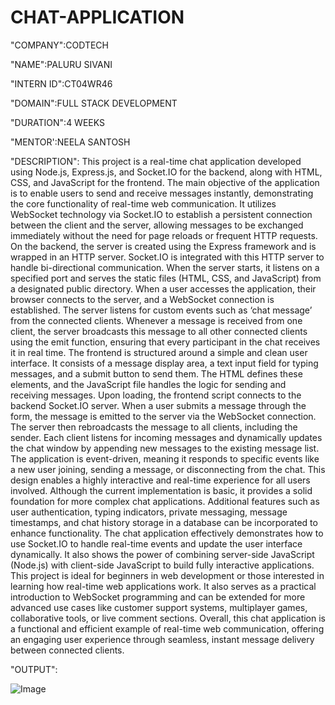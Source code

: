 # CHAT-APPLICATION

"COMPANY":CODTECH

"NAME":PALURU SIVANI

"INTERN ID":CT04WR46

"DOMAIN":FULL STACK DEVELOPMENT

"DURATION":4 WEEKS

"MENTOR':NEELA SANTOSH

"DESCRIPTION":
This project is a real-time chat application developed using Node.js, Express.js, and Socket.IO for the backend, along with HTML, CSS, and JavaScript for the frontend. The main objective of the application is to enable users to send and receive messages instantly, demonstrating the core functionality of real-time web communication. It utilizes WebSocket technology via Socket.IO to establish a persistent connection between the client and the server, allowing messages to be exchanged immediately without the need for page reloads or frequent HTTP requests.
On the backend, the server is created using the Express framework and is wrapped in an HTTP server. Socket.IO is integrated with this HTTP server to handle bi-directional communication. When the server starts, it listens on a specified port and serves the static files (HTML, CSS, and JavaScript) from a designated public directory. When a user accesses the application, their browser connects to the server, and a WebSocket connection is established. The server listens for custom events such as ‘chat message’ from the connected clients. Whenever a message is received from one client, the server broadcasts this message to all other connected clients using the emit function, ensuring that every participant in the chat receives it in real time.
The frontend is structured around a simple and clean user interface. It consists of a message display area, a text input field for typing messages, and a submit button to send them. The HTML defines these elements, and the JavaScript file handles the logic for sending and receiving messages. Upon loading, the frontend script connects to the backend Socket.IO server. When a user submits a message through the form, the message is emitted to the server via the WebSocket connection. The server then rebroadcasts the message to all clients, including the sender. Each client listens for incoming messages and dynamically updates the chat window by appending new messages to the existing message list.
The application is event-driven, meaning it responds to specific events like  a new user joining, sending a message, or disconnecting from the chat. This design enables a highly interactive and real-time experience for all users involved. Although the current implementation is basic, it provides a solid foundation for more complex chat applications. Additional features such as user authentication, typing indicators, private messaging, message timestamps, and chat history storage in a database can be incorporated to enhance functionality.
The chat application effectively demonstrates how to use Socket.IO to handle real-time events and update the user interface dynamically. It also shows the power of combining server-side JavaScript (Node.js) with client-side JavaScript to build fully interactive applications. This project is ideal for beginners in web development or those interested in learning how real-time web applications work. It also serves as a practical introduction to WebSocket programming and can be extended for more advanced use cases like customer support systems, multiplayer games, collaborative tools, or live comment sections.
Overall, this chat application is a functional and efficient example of real-time web communication, offering an engaging user experience through seamless, instant message delivery between connected clients.

"OUTPUT":

![Image](https://github.com/user-attachments/assets/ac116a17-f761-403a-8e52-0708e35b364f)
